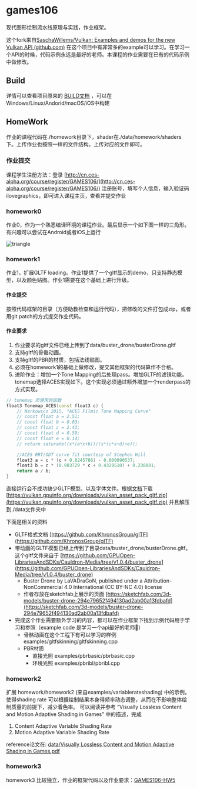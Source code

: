 # games106 

现代图形绘制流水线原理与实践，作业框架。

这个fork来自[SaschaWillems/Vulkan: Examples and demos for the new Vulkan API (github.com)](https://github.com/SaschaWillems/Vulkan) 在这个项目中有非常多的example可以学习。在学习一个API的时候，代码示例永远是最好的老师。本课程的作业需要在已有的代码示例中做修改。

## Build

详情可以查看项目原来的 [BUILD文档](./BUILD.md) ，可以在Windows/Linux/Andorid/macOS/iOS中构建

## HomeWork

作业的课程代码在./homework目录下，shader在./data/homework/shaders下。上传作业也按照一样的文件结构。上传对应的文件即可。

### 作业提交

课程学生注册方法：登录 [http://cn.ces-alpha.org/course/register/GAMES106/](http://cn.ces-alpha.org/course/register/GAMES106/) 注册账号，填写个人信息，输入验证码ilovegraphics，即可进入课程主页，查看并提交作业

### homework0

作业0，作为一个熟悉编译环境的课程作业。最后显示一个如下图一样的三角形。有兴趣可以尝试在Android或者iOS上运行

![triangle](./screenshots/triangle.jpg)

### homework1

作业1，扩展GLTF loading。作业1提供了一个gltf显示的demo，只支持静态模型，以及颜色贴图。作业1需要在这个基础上进行升级。
#### 作业提交

按照代码框架的目录（方便助教检查和运行代码），把修改的文件打包成zip，或者用git patch的方式提交作业代码。

#### 作业要求
1. 作业要求的gltf文件已经上传到了data/buster_drone/busterDrone.gltf
2. 支持gltf的骨骼动画。
3. 支持gltf的PBR的材质，包括法线贴图。
4. 必须在homework1的基础上做修改，提交其他框架的代码算作不合格。
5. 进阶作业：增加一个Tone Mapping的后处理pass。增加GLTF的滤镜功能。tonemap选择ACES实现如下。这个实现必须通过额外增加一个renderpass的方式实现。
```c++
// tonemap 所使用的函数
float3 Tonemap_ACES(const float3 c) {
    // Narkowicz 2015, "ACES Filmic Tone Mapping Curve"
    // const float a = 2.51;
    // const float b = 0.03;
    // const float c = 2.43;
    // const float d = 0.59;
    // const float e = 0.14;
    // return saturate((x*(a*x+b))/(x*(c*x+d)+e));

    //ACES RRT/ODT curve fit courtesy of Stephen Hill
	float3 a = c * (c + 0.0245786) - 0.000090537;
	float3 b = c * (0.983729 * c + 0.4329510) + 0.238081;
	return a / b;
}
```

直接运行会不成功缺少GLTF模型。以及字体文件。根据[文档](./data/README.md)下载 [https://vulkan.gpuinfo.org/downloads/vulkan_asset_pack_gltf.zip](https://vulkan.gpuinfo.org/downloads/vulkan_asset_pack_gltf.zip) 并且解压到./data文件夹中

下面是相关的资料

- GLTF格式文档 [https://github.com/KhronosGroup/glTF](https://github.com/KhronosGroup/glTF)
- 带动画的GLTF模型已经上传到了目录data/buster_drone/busterDrone.gltf。这个gltf文件来自于 [https://github.com/GPUOpen-LibrariesAndSDKs/Cauldron-Media/tree/v1.0.4/buster_drone](https://github.com/GPUOpen-LibrariesAndSDKs/Cauldron-Media/tree/v1.0.4/buster_drone)
  - Buster Drone by LaVADraGoN, published under a Attribution-NonCommercial 4.0 International (CC BY-NC 4.0) license
  - 作者存放在sketchfab上展示的页面 [https://sketchfab.com/3d-models/buster-drone-294e79652f494130ad2ab00a13fdbafd](https://sketchfab.com/3d-models/buster-drone-294e79652f494130ad2ab00a13fdbafd)
- 完成这个作业需要额外学习的内容，都可以在作业框架下找到示例代码用于学习和参照（example code 是学习一个api最好的老师🙂）
  - 骨骼动画在这个工程下有可以学习的样例 examples/gltfskinning/gltfskinning.cpp
  - PBR材质 
    - 直接光照 examples/pbrbasic/pbrbasic.cpp 
    - 环境光照 examples/pbribl/pbribl.cpp

### homework2
扩展 homework/homework2 (来自examples/variablerateshading) 中的示例，使得shading rate 可以根据绘制结果本身得频率动态调整，从而在不影响整体绘制质量的前提下，减少着色率。
可以阅读并参考 “Visually Lossless Content and Motion Adaptive Shading in Games” 中的描述，完成
1. Content Adaptive Variable Shading Rate
2. Motion Adaptive Variable Shading Rate

reference论文在: [data/Visually Lossless Content and Motion Adaptive Shading in Games.pdf](./data/Visually%20Lossless%20Content%20and%20Motion%20Adaptive%20Shading%20in%20Games.pdf)

### homework3
homework3 比较独立，作业的框架代码以及作业要求：[GAMES106-HW5](https://github.com/Chaphlagical/GAMES106-HW5)
 